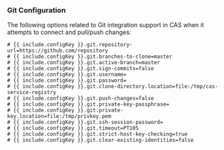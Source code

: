 ### Git Configuration

The following options related to Git integration support in CAS when it attempts to connect and pull/push changes:

```properties
# {{ include.configKey }}.git.repository-url=https://github.com/repository
# {{ include.configKey }}.git.branches-to-clone=master
# {{ include.configKey }}.git.active-branch=master
# {{ include.configKey }}.git.sign-commits=false
# {{ include.configKey }}.git.username=
# {{ include.configKey }}.git.password=
# {{ include.configKey }}.git.clone-directory.location=file:/tmp/cas-service-registry
# {{ include.configKey }}.git.push-changes=false
# {{ include.configKey }}.git.private-key-passphrase=
# {{ include.configKey }}.git.private-key.location=file:/tmp/privkey.pem
# {{ include.configKey }}.git.ssh-session-password=
# {{ include.configKey }}.git.timeout=PT10S
# {{ include.configKey }}.git.strict-host-key-checking=true
# {{ include.configKey }}.git.clear-existing-identities=false
```
